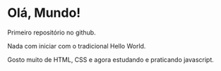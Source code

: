 # Olá, Mundo!
 Primeiro repositório no github.
 
 Nada com iniciar com o tradicional Hello World.
 
 Gosto muito de HTML, CSS e agora estudando e praticando javascript.

